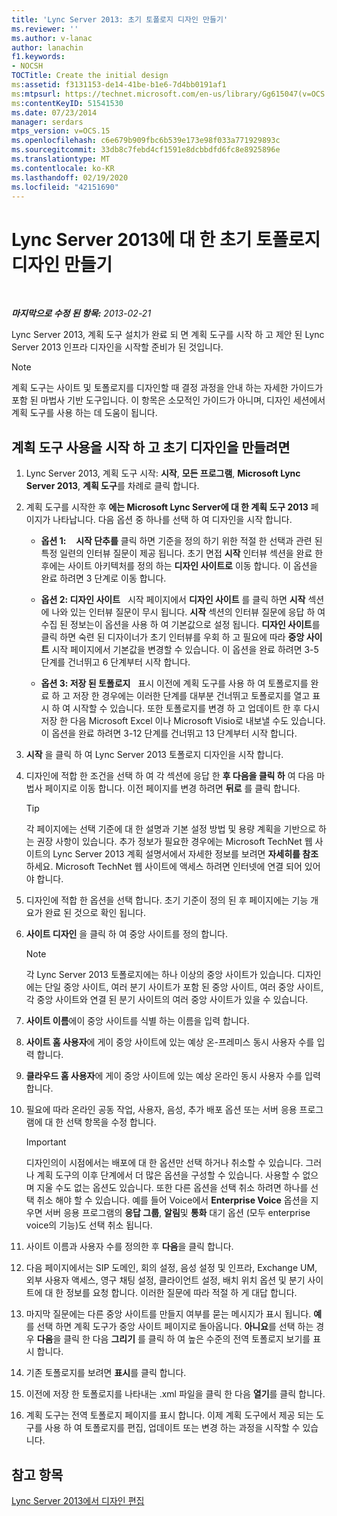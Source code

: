```yaml
---
title: 'Lync Server 2013: 초기 토폴로지 디자인 만들기'
ms.reviewer: ''
ms.author: v-lanac
author: lanachin
f1.keywords:
- NOCSH
TOCTitle: Create the initial design
ms:assetid: f3131153-de14-41be-b1e6-7d4bb0191af1
ms:mtpsurl: https://technet.microsoft.com/en-us/library/Gg615047(v=OCS.15)
ms:contentKeyID: 51541530
ms.date: 07/23/2014
manager: serdars
mtps_version: v=OCS.15
ms.openlocfilehash: c6e679b909fbc6b539e173e98f033a771929893c
ms.sourcegitcommit: 33db8c7febd4cf1591e8dcbbdfd6fc8e8925896e
ms.translationtype: MT
ms.contentlocale: ko-KR
ms.lasthandoff: 02/19/2020
ms.locfileid: "42151690"
---
```

<div data-xmlns="http://www.w3.org/1999/xhtml">

<div class="topic" data-xmlns="http://www.w3.org/1999/xhtml" data-msxsl="urn:schemas-microsoft-com:xslt" data-cs="http://msdn.microsoft.com/">

<div data-asp="https://msdn2.microsoft.com/asp">

# <a name="create-the-initial-topology-design-for-lync-server-2013"></a>Lync Server 2013에 대 한 초기 토폴로지 디자인 만들기

</div>

<div id="mainSection">

<div id="mainBody">

<span> </span>

_**마지막으로 수정 된 항목:** 2013-02-21_

Lync Server 2013, 계획 도구 설치가 완료 되 면 계획 도구를 시작 하 고 제안 된 Lync Server 2013 인프라 디자인을 시작할 준비가 된 것입니다.

<div>


> [!NOTE]  
> 계획 도구는 사이트 및 토폴로지를 디자인할 때 결정 과정을 안내 하는 자세한 가이드가 포함 된 마법사 기반 도구입니다. 이 항목은 소모적인 가이드가 아니며, 디자인 세션에서 계획 도구를 사용 하는 데 도움이 됩니다.



</div>

<div>

## <a name="to-get-started-using-the-planning-tool-and-create-the-initial-design"></a>계획 도구 사용을 시작 하 고 초기 디자인을 만들려면

1.  Lync Server 2013, 계획 도구 시작: **시작**, **모든 프로그램**, **Microsoft Lync Server 2013**, **계획 도구**를 차례로 클릭 합니다.

2.  계획 도구를 시작한 후 **에는 Microsoft Lync Server에 대 한 계획 도구 2013** 페이지가 나타납니다. 다음 옵션 중 하나를 선택 하 여 디자인을 시작 합니다.
    
      - **옵션 1:**    **시작 단추를** 클릭 하면 기준을 정의 하기 위한 적절 한 선택과 관련 된 특정 일련의 인터뷰 질문이 제공 됩니다. 초기 면접 **시작** 인터뷰 섹션을 완료 한 후에는 사이트 아키텍처를 정의 하는 **디자인 사이트로** 이동 합니다. 이 옵션을 완료 하려면 3 단계로 이동 합니다.
    
      - **옵션 2: 디자인 사이트**   시작 페이지에서 **디자인 사이트** 를 클릭 하면 **시작** 섹션에 나와 있는 인터뷰 질문이 무시 됩니다. **시작** 섹션의 인터뷰 질문에 응답 하 여 수집 된 정보는이 옵션을 사용 하 여 기본값으로 설정 됩니다. **디자인 사이트**를 클릭 하면 숙련 된 디자이너가 초기 인터뷰를 우회 하 고 필요에 따라 **중앙 사이트** 시작 페이지에서 기본값을 변경할 수 있습니다. 이 옵션을 완료 하려면 3-5 단계를 건너뛰고 6 단계부터 시작 합니다.
    
      - **옵션 3: 저장 된 토폴로지**   표시 이전에 계획 도구를 사용 하 여 토폴로지를 완료 하 고 저장 한 경우에는 이러한 단계를 대부분 건너뛰고 토폴로지를 열고 표시 하 여 시작할 수 있습니다. 또한 토폴로지를 변경 하 고 업데이트 한 후 다시 저장 한 다음 Microsoft Excel 이나 Microsoft Visio로 내보낼 수도 있습니다. 이 옵션을 완료 하려면 3-12 단계를 건너뛰고 13 단계부터 시작 합니다.

3.  **시작** 을 클릭 하 여 Lync Server 2013 토폴로지 디자인을 시작 합니다.

4.  디자인에 적합 한 조건을 선택 하 여 각 섹션에 응답 한 **후 다음을 클릭 하** 여 다음 마법사 페이지로 이동 합니다. 이전 페이지를 변경 하려면 **뒤로** 를 클릭 합니다.
    
    <div>
    

    > [!TIP]  
    > 각 페이지에는 선택 기준에 대 한 설명과 기본 설정 방법 및 용량 계획을 기반으로 하는 권장 사항이 있습니다. 추가 정보가 필요한 경우에는 Microsoft TechNet 웹 사이트의 Lync Server 2013 계획 설명서에서 자세한 정보를 보려면 <STRONG>자세히를 참조</STRONG> 하세요. Microsoft TechNet 웹 사이트에 액세스 하려면 인터넷에 연결 되어 있어야 합니다.

    
    </div>

5.  디자인에 적합 한 옵션을 선택 합니다. 초기 기준이 정의 된 후 페이지에는 기능 개요가 완료 된 것으로 확인 됩니다.

6.  **사이트 디자인** 을 클릭 하 여 중앙 사이트를 정의 합니다.
    
    <div>
    

    > [!NOTE]  
    > 각 Lync Server 2013 토폴로지에는 하나 이상의 중앙 사이트가 있습니다. 디자인에는 단일 중앙 사이트, 여러 분기 사이트가 포함 된 중앙 사이트, 여러 중앙 사이트, 각 중앙 사이트와 연결 된 분기 사이트의 여러 중앙 사이트가 있을 수 있습니다.

    
    </div>

7.  **사이트 이름**에이 중앙 사이트를 식별 하는 이름을 입력 합니다.

8.  **사이트 홈 사용자**에 게이 중앙 사이트에 있는 예상 온-프레미스 동시 사용자 수를 입력 합니다.

9.  **클라우드 홈 사용자**에 게이 중앙 사이트에 있는 예상 온라인 동시 사용자 수를 입력 합니다.

10. 필요에 따라 온라인 공동 작업, 사용자, 음성, 추가 배포 옵션 또는 서버 응용 프로그램에 대 한 선택 항목을 수정 합니다.
    
    <div>
    

    > [!IMPORTANT]  
    > 디자인의이 시점에서는 배포에 대 한 옵션만 선택 하거나 취소할 수 있습니다. 그러나 계획 도구의 이후 단계에서 더 많은 옵션을 구성할 수 있습니다. 사용할 수 없으며 지울 수도 없는 옵션도 있습니다. 또한 다른 옵션을 선택 취소 하려면 하나를 선택 취소 해야 할 수 있습니다. 예를 들어 Voice에서 <STRONG>Enterprise Voice</STRONG> 옵션을 지우면 서버 응용 프로그램의 <STRONG>응답 그룹</STRONG>, <STRONG>알림</STRONG>및 <STRONG>통화</STRONG> 대기 옵션 (모두 enterprise voice의 기능)도 선택 취소 됩니다.

    
    </div>

11. 사이트 이름과 사용자 수를 정의한 후 **다음**을 클릭 합니다.

12. 다음 페이지에서는 SIP 도메인, 회의 설정, 음성 설정 및 인프라, Exchange UM, 외부 사용자 액세스, 영구 채팅 설정, 클라이언트 설정, 배치 위치 옵션 및 분기 사이트에 대 한 정보를 요청 합니다. 이러한 질문에 따라 적절 하 게 대답 합니다.

13. 마지막 질문에는 다른 중앙 사이트를 만들지 여부를 묻는 메시지가 표시 됩니다. **예**를 선택 하면 계획 도구가 중앙 사이트 페이지로 돌아옵니다. **아니요**를 선택 하는 경우 **다음**을 클릭 한 다음 **그리기** 를 클릭 하 여 높은 수준의 전역 토폴로지 보기를 표시 합니다.

14. 기존 토폴로지를 보려면 **표시**를 클릭 합니다.

15. 이전에 저장 한 토폴로지를 나타내는 .xml 파일을 클릭 한 다음 **열기**를 클릭 합니다.

16. 계획 도구는 전역 토폴로지 페이지를 표시 합니다. 이제 계획 도구에서 제공 되는 도구를 사용 하 여 토폴로지를 편집, 업데이트 또는 변경 하는 과정을 시작할 수 있습니다.

</div>

<div>

## <a name="see-also"></a>참고 항목


[Lync Server 2013에서 디자인 편집](lync-server-2013-editing-the-design.md)  
  

</div>

</div>

<span> </span>

</div>

</div>

</div>

